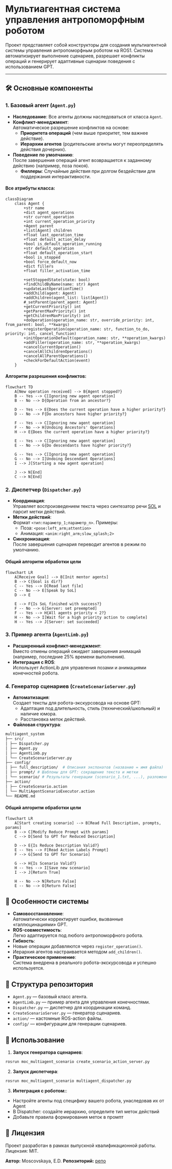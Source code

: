 # Мультиагентная система управления антропоморфным роботом

Проект представляет собой конструкторы для создания мультиагентной системы управления антропоморфным роботом на ROS1. Система автоматизирует выполнение сценариев, разрешает конфликты операций и генерирует адаптивные сценарии поведения с использованием GPT.

---

## 🛠 Основные компоненты

### 1. **Базовый агент (`Agent.py`)**
- **Наследование**: Все агенты должны наследоваться от класса `Agent`.
- **Конфликт-менеджмент**:  
  Автоматическое разрешение конфликтов на основе:
  - **Приоритета операций** (чем выше приоритет, тем важнее действие).
  - **Иерархии агентов** (родительские агенты могут переопределять действия дочерних).
- **Поведение по умолчанию**:  
  После завершения операций агент возвращается к заданному действию (например, поза покоя). 
  - **Филлеры**: Случайные действия при долгом бездействии для поддержания интерактивности.

#### Все атрибуты класса:

```mermaid
classDiagram
    class Agent {
        +str name
        +dict agent_operations
        +str current_operation
        +int current_operation_priority
        +Agent parent
        +list[Agent] children
        +float last_operation_time
        +float default_action_delay
        +bool is_default_operation_running
        +str default_operation
        +float default_operation_start
        +bool is_stopped
        +bool force_default_now
        +dict fillers
        +float filler_activation_time
        
        +setStoppedState(state: bool)
        +findChildByName(name: str) Agent
        +updateLastOperationTime()
        +addChild(agent: Agent)
        +addChildren(agent_list: list[Agent])
        #_setParent(parent_agent: Agent)
        +getCurrentPriority() int
        +getParentMaxPriority() int
        +getChildrenMaxPriority() int
        +doOperation(operation_name: str, override_priority: int, from_parent: bool, **kwargs)
        +registerOperation(operation_name: str, function_to_do, priority: int, cancel_function)
        +initOperationDefault(operation_name: str, **operation_kwargs)
        +addFiller(operation_name: str, **operation_kwargs)
        +cancelCurrentOperation()
        +cancelAllChildrenOperations()
        +cancelAllParentOperations()
        +checkForDefaultAction(event)
    }
```

#### Алгоритм разрешения конфликтов:

```mermaid
flowchart TD
    A[New operation received] --> B{Agent stopped?}
    B -- Yes --> C[Ignoring new agent operation]
    B -- No --> D{Operation from an ancestor?}

    D -- Yes --> E{Does the current operation have a higher priority?}
    D -- No --> F{Do ancestors have higher priority?} 

    F -- Yes --> C[Ignoring new agent operation]
    F -- No --> H[Undoing Ancestors' Operations]
    H --> E{Does the current operation have a higher priority?}
    
    E -- Yes --> C[Ignoring new agent operation]
    E -- No --> G{Do descendants have higher priority?}

    G -- Yes --> C[Ignoring new agent operation]
    G -- No --> I[Undoing Descendant Operations]
    I --> J[Starting a new agent operation]

    J --> N[End]
    C --> N[End]
```

### 2. **Диспетчер (`Dispatcher.py`)**
- **Координация**:  
  Управляет воспроизведением текста через синтезатор речи [SOL](https://github.com/asanmalyshev/speak_out_loud) и парсит метки действий.
- **Метки действий**:  
  Формат `<тип:параметр_1;параметр_n>`. Примеры:
  - Поза: `<pose:left_arm;attention>`
  - Анимация: `<anim:right_arm;slow_splash;2>`
- **Синхронизация**:  
  После завершения сценария переводит агентов в режим по умолчанию.

#### Общий алгоритм обработки цели
```mermaid
flowchart LR
    A[Receive Goal] --> B[Init mentor agents]
    B --> C{Goal is dir?}
    C -- Yes --> D[Read last file]
    C -- No --> E[Speak by SoL]
    D --> E

    E --> F{Is SoL finished with success?}
    F -- No --> G[Server: set preempted]
    F -- Yes --> H{All agents priority < 2?}
    H -- No --> I[Wait for a high priority action to complete]
    H -- Yes --> J[Server: set succeeded]
```
### 3. **Пример агента (`AgentLimb.py`)**
- **Расширенный конфликт-менеджмент**:  
  Вместо отмены операций ожидает завершения анимаций (например, последние 25% времени выполнения).
- **Интеграция с ROS**:  
  Использует ActionLib для управления позами и анимациями конечностей робота.

### 4. **Генератор сценариев (`CreateScenarioServer.py`)**
- **Автоматизация**:  
  Создает тексты для робота-экскурсовода на основе GPT:
  - Адаптация под длительность, стиль (технический/школьный) и наличие юмора.
  - Расстановка меток действий.
- **Файловая структура**:  
```bash
multiagent_system
├── src/
│ ├── Dispatcher.py
│ ├── Agent.py
│ ├── AgentLimb.py
│ └── CreateScenarioServer.py
├── config/
│ ├── full_description/  # Описания экспонатов (название = имя файла)
│ ├── prompt/ # Шаблоны для GPT: сокращение текста и метки
│ └── scenario/ # Результаты генерации (scenario_1.txt, ...), разложенные по папкам (название = имя дирректории)
├── action/
│ ├── CreateScenario.action
│ └── MultiAgentScenarioExecutor.action
└── README.md
```
#### Общий алгоритм обработки цели
```mermaid
flowchart LR
    A[Start creating scenario] --> B[Read Full Description, prompts, params]
    B --> C[Modify Reduce Prompt with params]
    C --> D[Send to GPT for Reduced Description]

    D --> E{Is Reduce Description Valid?}
    E -- Yes --> F[Read Action Labels Prompt]
    F --> G[Send to GPT for Scenario]

    G --> H{Is Scenario Valid?}
    H -- Yes --> I[Save new scenario]
    I --> J[Return True]

    H -- No --> N[Return False]
    E -- No --> O[Return False]
```

## 🌟 Особенности системы
- **Самовосстановление**:  
Автоматически корректирует ошибки, вызванные «галлюцинациями» GPT.
- **ROS-совместимость**:  
Легко адаптируется под любого антропоморфного робота.
- **Гибкость**:  
- Новые операции добавляются через `register_operation()`.
- Иерархия агентов настраивается методом `add_children()`.
- **Практическое применение**:  
Система внедрена в реального робота-экскурсовода и успешно используется.

## 📂 Структура репозитория
- `Agent.py` — базовый класс агента.
- `AgentLimb.py` — пример агента для управления конечностями.
- `Dispatcher.py` — диспетчер для координации команд.
- `CreateScenarioServer.py` — генератор сценариев.
- `action/` — кастомные ROS-action файлы.
- `config/` — конфигурации для генерации сценариев.

## 🚀 Использование
1. **Запуск генератора сценариев**:
```bash
rosrun moc_multiagent_scenario create_scenario_action_server.py
```
2. **Запуск диспетчера**:
```bash
rosrun moc_multiagent_scenario multiagent_dispatcher.py
```
3. **Интеграция с роботом:**:
- Настройте агенты под специфику вашего робота, унаследовав их от Agent
- В Dispatcher: создайте иерархию, определите тип меток действий
- Добавьте правила формирования меток в промпт

## 📜 Лицензия
Проект разработан в рамках выпускной квалификационной работы.
Лицензия: MIT.

**Автор:** Moscovskaya, E.D.
**Репозиторий:** [репо](https://github.com/moskovskayaliza2002)